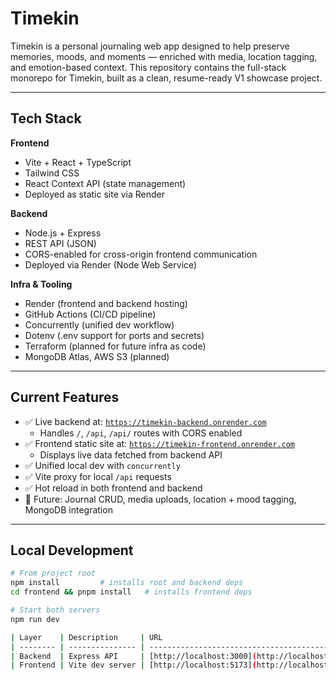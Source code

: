 # Timekin

Timekin is a personal journaling web app designed to help preserve memories, moods, and moments — enriched with media, location tagging, and emotion-based context. This repository contains the full-stack monorepo for Timekin, built as a clean, resume-ready V1 showcase project.

---

## Tech Stack

**Frontend**
- Vite + React + TypeScript
- Tailwind CSS
- React Context API (state management)
- Deployed as static site via Render

**Backend**
- Node.js + Express
- REST API (JSON)
- CORS-enabled for cross-origin frontend communication
- Deployed via Render (Node Web Service)

**Infra & Tooling**
- Render (frontend and backend hosting)
- GitHub Actions (CI/CD pipeline)
- Concurrently (unified dev workflow)
- Dotenv (.env support for ports and secrets)
- Terraform (planned for future infra as code)
- MongoDB Atlas, AWS S3 (planned)

---

## Current Features

- ✅ Live backend at: [`https://timekin-backend.onrender.com`](https://timekin-backend.onrender.com)
  - Handles `/`, `/api`, `/api/` routes with CORS enabled
- ✅ Frontend static site at: [`https://timekin-frontend.onrender.com`](https://timekin-frontend.onrender.com)
  - Displays live data fetched from backend API
- ✅ Unified local dev with `concurrently`
- ✅ Vite proxy for local `/api` requests
- ✅ Hot reload in both frontend and backend
- 🚧 Future: Journal CRUD, media uploads, location + mood tagging, MongoDB integration

---

## Local Development

```bash
# From project root
npm install         # installs root and backend deps
cd frontend && pnpm install   # installs frontend deps

# Start both servers
npm run dev

| Layer    | Description     | URL                                              |
| -------- | --------------- | ------------------------------------------------ |
| Backend  | Express API     | [http://localhost:3000](http://localhost:3000)   |
| Frontend | Vite dev server | [http://localhost:5173](http://localhost:5173)\* |
